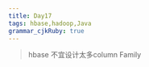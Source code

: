 ```yaml
---
title: Day17 
tags: hbase,hadoop,Java
grammar_cjkRuby: true
---
```


> hbase 不宜设计太多column Family



